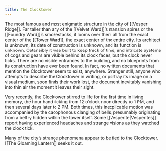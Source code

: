 ```yaml
---
title: The Clocktower
---
```


The most famous and most enigmatic structure in the city of [[Vesper Ridge]]. Far taller than any of the [[Velvet Ward]]’s mansion spires or the [[Foundry Ward]]’s smokestacks, it looms over them all from the exact center of the [[Tower Ward]], the exact center of the entire city. Its architect is unknown, its date of construction is unknown, and its function is unknown. Ostensibly it was built to keep track of time, and intricate systems of cogs and gears are visible behind its clock faces, but the clock never ticks. There are no visible entrances to the building, and no blueprints from its construction have ever been found. In fact, no written documents that mention the Clocktower seem to exist, anywhere. Stranger still, anyone who attempts to describe the Clocktower in writing, or portray its image on a visual medium, soon finds their work lost, the document inevitably vanishing into thin air the moment it leaves their sight.

Very recently, the Clocktower stirred to life for the first time in living memory, the hour hand ticking from 12 o’clock noon directly to 1 PM, and then several days later to 2 PM. Both times, this inexplicable motion was accompanied by the cacophonous clanging of bells, presumably originating from a belfry hidden within the tower itself. Some [[Vesperite|Vesperites]] report having experienced headaches and strange visions as they watched the clock tick.

Many of the city’s strange phenomena appear to be tied to the Clocktower. [[The Gloaming Lantern]] seeks it out.